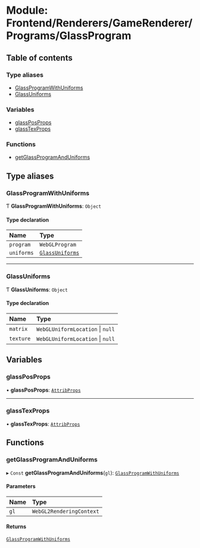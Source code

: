 # Module: Frontend/Renderers/GameRenderer/Programs/GlassProgram

## Table of contents

### Type aliases

- [GlassProgramWithUniforms](Frontend_Renderers_GameRenderer_Programs_GlassProgram.md#glassprogramwithuniforms)
- [GlassUniforms](Frontend_Renderers_GameRenderer_Programs_GlassProgram.md#glassuniforms)

### Variables

- [glassPosProps](Frontend_Renderers_GameRenderer_Programs_GlassProgram.md#glassposprops)
- [glassTexProps](Frontend_Renderers_GameRenderer_Programs_GlassProgram.md#glasstexprops)

### Functions

- [getGlassProgramAndUniforms](Frontend_Renderers_GameRenderer_Programs_GlassProgram.md#getglassprogramanduniforms)

## Type aliases

### GlassProgramWithUniforms

Ƭ **GlassProgramWithUniforms**: `Object`

#### Type declaration

| Name       | Type                                                                                      |
| :--------- | :---------------------------------------------------------------------------------------- |
| `program`  | `WebGLProgram`                                                                            |
| `uniforms` | [`GlassUniforms`](Frontend_Renderers_GameRenderer_Programs_GlassProgram.md#glassuniforms) |

---

### GlassUniforms

Ƭ **GlassUniforms**: `Object`

#### Type declaration

| Name      | Type                             |
| :-------- | :------------------------------- |
| `matrix`  | `WebGLUniformLocation` \| `null` |
| `texture` | `WebGLUniformLocation` \| `null` |

## Variables

### glassPosProps

• **glassPosProps**: [`AttribProps`](Frontend_Renderers_GameRenderer_EngineTypes.md#attribprops)

---

### glassTexProps

• **glassTexProps**: [`AttribProps`](Frontend_Renderers_GameRenderer_EngineTypes.md#attribprops)

## Functions

### getGlassProgramAndUniforms

▸ `Const` **getGlassProgramAndUniforms**(`gl`): [`GlassProgramWithUniforms`](Frontend_Renderers_GameRenderer_Programs_GlassProgram.md#glassprogramwithuniforms)

#### Parameters

| Name | Type                     |
| :--- | :----------------------- |
| `gl` | `WebGL2RenderingContext` |

#### Returns

[`GlassProgramWithUniforms`](Frontend_Renderers_GameRenderer_Programs_GlassProgram.md#glassprogramwithuniforms)

